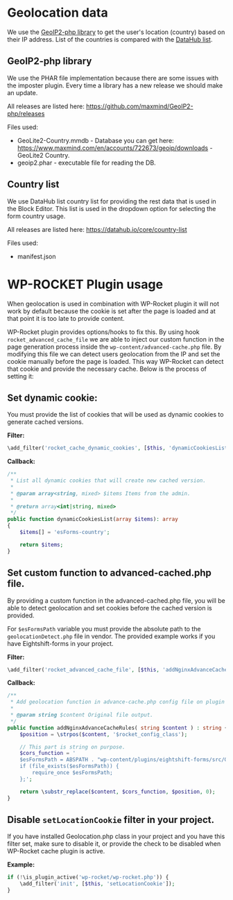 # Geolocation data

We use the [GeoIP2-php library](https://github.com/maxmind/GeoIP2-php) to get the user's location (country) based on their IP address. List of the countries is compared with the [DataHub list](https://datahub.io/core/country-list).

## GeoIP2-php library

We use the PHAR file implementation because there are some issues with the imposter plugin.
Every time a library has a new release we should make an update.

All releases are listed here: https://github.com/maxmind/GeoIP2-php/releases

Files used:
* GeoLite2-Country.mmdb - Database you can get here: https://www.maxmind.com/en/accounts/722673/geoip/downloads - GeoLite2 Country.
* geoip2.phar - executable file for reading the DB.

## Country list

We use DataHub list country list for providing the rest data that is used in the Block Editor. This list is used in the dropdown option for selecting the form country usage.

All releases are listed here: https://datahub.io/core/country-list

Files used:
* manifest.json

# WP-ROCKET Plugin usage

When geolocation is used in combination with WP-Rocket plugin it will not work by default because the cookie is set after the page is loaded and at that point it is too late to provide content.

WP-Rocket plugin provides options/hooks to fix this. By using hook `rocket_advanced_cache_file` we are able to inject our custom function in the page generation process inside the `wp-content/advanced-cache.php` file. By modifying this file we can detect users geolocation from the IP and set the cookie manually before the page is loaded. This way WP-Rocket can detect that cookie and provide the necessary cache. Below is the process of setting it:

## Set dynamic cookie:

You must provide the list of cookies that will be used as dynamic cookies to generate cached versions.

**Filter:**
```php
\add_filter('rocket_cache_dynamic_cookies', [$this, 'dynamicCookiesList']);
```

**Callback:**
```php
/**
 * List all dynamic cookies that will create new cached version.
 *
 * @param array<string, mixed> $items Items from the admin.
 *
 * @return array<int|string, mixed>
 */
public function dynamicCookiesList(array $items): array
{
	$items[] = 'esForms-country';

	return $items;
}
```

## Set custom function to advanced-cached.php file.

By providing a custom function in the advanced-cached.php file, you will be able to detect geolocation and set cookies before the cached version is provided.

For `$esFormsPath` variable you must provide the absolute path to the `geolocationDetect.php` file in vendor.
The provided example works if you have Eightshift-forms in your project.

**Filter:**
```php
\add_filter('rocket_advanced_cache_file', [$this, 'addNginxAdvanceCacheRules']);
```

**Callback:**
```php
/**
 * Add geolocation function in advance-cache.php config file on plugin activation used only with Nginx.
 *
 * @param string $content Original file output.
 */
public function addNginxAdvanceCacheRules( string $content ) : string {
	$position = \strpos($content, '$rocket_config_class');

	// This part is string on purpose.
	$cors_function = '
	$esFormsPath = ABSPATH . "wp-content/plugins/eightshift-forms/src/Geolocation/geolocationDetect.php";
	if (file_exists($esFormsPath)) {
		require_once $esFormsPath;
	};';

	return \substr_replace($content, $cors_function, $position, 0);
}
```

## Disable `setLocationCookie` filter in your project.

If you have installed Geolocation.php class in your project and you have this filter set, make sure to disable it, or provide the check to be disabled when WP-Rocket cache plugin is active.

**Example:**
```php
if (!\is_plugin_active('wp-rocket/wp-rocket.php')) {
	\add_filter('init', [$this, 'setLocationCookie']);
}
```
